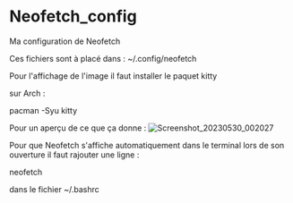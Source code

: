# Neofetch_config
Ma configuration de Neofetch

Ces fichiers sont à placé dans :
~/.config/neofetch

Pour l'affichage de l'image il faut installer le paquet kitty

sur Arch :

pacman -Syu kitty

Pour un aperçu de ce que ça donne :
![Screenshot_20230530_002027](https://github.com/THMprod/Neofetch_config/assets/82099500/b681280c-212e-4e56-b478-585a5af73393)

Pour que Neofetch s'affiche automatiquement dans le terminal lors de son ouverture il faut rajouter une ligne :

neofetch

dans le fichier ~/.bashrc
